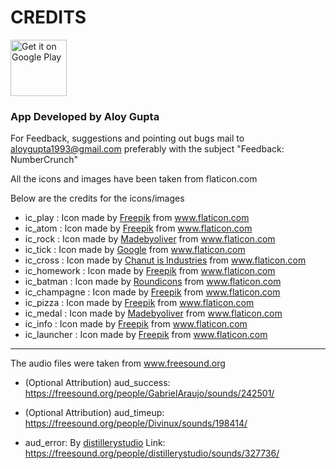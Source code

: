 # CREDITS

<a href="https://play.google.com/store/apps/details?id=io.github.aloygupta.numbercrunch&hl=en" target="_blank">
<img src="https://play.google.com/intl/en_us/badges/images/generic/en-play-badge.png" alt="Get it on Google Play" height="90"/></a>

### App Developed by Aloy Gupta

For Feedback, suggestions and pointing out bugs mail to aloygupta1993@gmail.com preferably with the subject "Feedback: NumberCrunch"

All the icons and images have been taken from flaticon.com

Below are the credits for the icons/images

* ic_play : Icon made by [Freepik](https://www.flaticon.com/authors/freepik) from www.flaticon.com
* ic_atom : Icon made by [Freepik](http://www.freepik.com/) from www.flaticon.com
* ic_rock : Icon made by [Madebyoliver](https://www.flaticon.com/authors/madebyoliver) from www.flaticon.com
* ic_tick : Icon made by [Google](https://www.flaticon.com/authors/google) from www.flaticon.com
* ic_cross : Icon made by [Chanut is Industries](https://www.flaticon.com/authors/chanut-is-industries) from www.flaticon.com
* ic_homework : Icon made by [Freepik](https://www.flaticon.com/authors/freepik) from www.flaticon.com
* ic_batman : Icon made by [Roundicons](https://www.flaticon.com/authors/roundicons) from www.flaticon.com
* ic_champagne : Icon made by [Freepik](https://www.flaticon.com/authors/freepik) from www.flaticon.com
* ic_pizza : Icon made by [Freepik](https://www.flaticon.com/authors/freepik) from www.flaticon.com
* ic_medal : Icon made by [Madebyoliver](https://www.flaticon.com/authors/madebyoliver) from www.flaticon.com
* ic_info : Icon made by [Freepik](https://www.flaticon.com/authors/freepik) from www.flaticon.com
* ic_launcher : Icon made by [Freepik](https://www.flaticon.com/authors/freepik) from www.flaticon.com

---

The audio files were taken from www.freesound.org

* (Optional Attribution) aud_success: https://freesound.org/people/GabrielAraujo/sounds/242501/
* (Optional Attribution) aud_timeup: https://freesound.org/people/Divinux/sounds/198414/

* aud_error: By [distillerystudio](https://freesound.org/people/distillerystudio/) Link: https://freesound.org/people/distillerystudio/sounds/327736/




